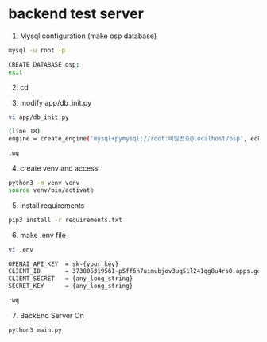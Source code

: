 # backend test server

1. Mysql configuration (make osp database)
```bash
mysql -u root -p

CREATE DATABASE osp;
exit
```

2. cd <backend directory>

3. modify app/db_init.py
```bash
vi app/db_init.py

(line 18)
engine = create_engine('mysql+pymysql://root:비밀번호@localhost/osp', echo=False)

:wq
```

4. create venv and access
```bash
python3 -m venv venv
source venv/bin/activate
```

5. install requirements
```bash
pip3 install -r requirements.txt
```

6. make .env file
```bash
vi .env

OPENAI_API_KEY	= sk-{your_key}
CLIENT_ID		= 373805319561-p5ff6n7uimubjov3uq51l241qg8u4rs0.apps.googleusercontent.com
CLIENT_SECRET	= {any_long_string}
SECRET_KEY		= {any_long_string}

:wq

```
7. BackEnd Server On
```bash
python3 main.py
```
